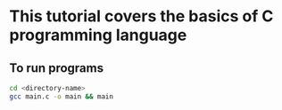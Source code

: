 # This tutorial covers the basics of C programming language

## To run programs

```bash
cd <directory-name>
gcc main.c -o main && main
```
